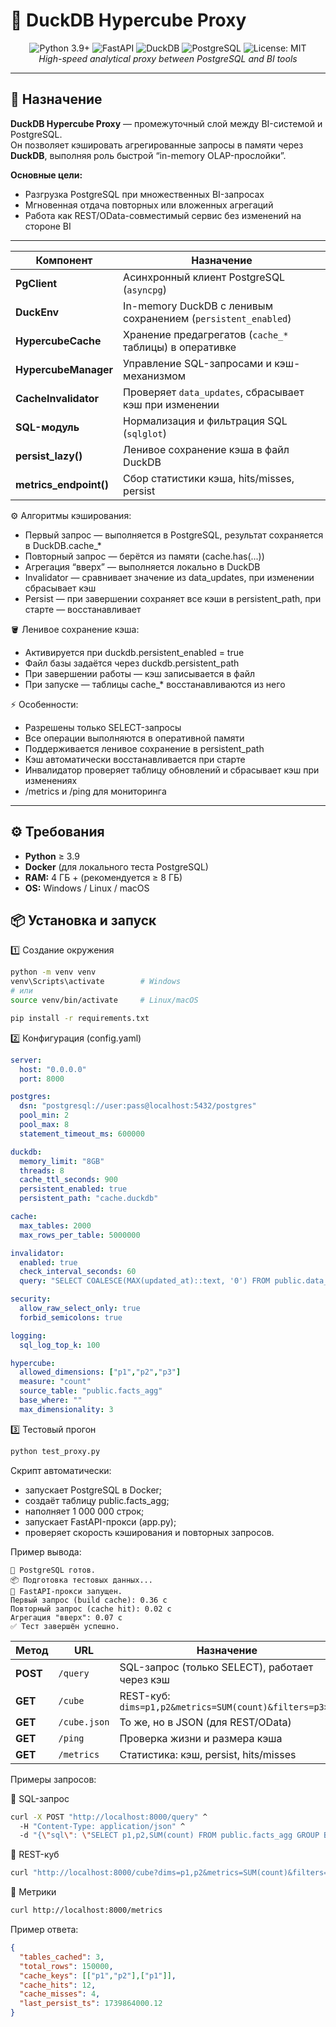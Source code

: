 # 🦆 DuckDB Hypercube Proxy

<p align="center">
  <img src="https://img.shields.io/badge/Python-3.9%2B-blue.svg?logo=python" alt="Python 3.9+">
  <img src="https://img.shields.io/badge/FastAPI-🚀-green?logo=fastapi" alt="FastAPI">
  <img src="https://img.shields.io/badge/DuckDB-InMemory-orange?logo=duckdb" alt="DuckDB">
  <img src="https://img.shields.io/badge/PostgreSQL-asyncpg-blue?logo=postgresql" alt="PostgreSQL">
  <img src="https://img.shields.io/badge/License-MIT-lightgrey.svg" alt="License: MIT">
  <br/>
  <em>High-speed analytical proxy between PostgreSQL and BI tools</em>
</p>

---
## 📘 Назначение

**DuckDB Hypercube Proxy** — промежуточный слой между BI-системой и PostgreSQL.  
Он позволяет кэшировать агрегированные запросы в памяти через **DuckDB**, выполняя роль быстрой “in-memory OLAP-прослойки”.

**Основные цели:**
- Разгрузка PostgreSQL при множественных BI-запросах  
- Мгновенная отдача повторных или вложенных агрегаций  
- Работа как REST/OData-совместимый сервис без изменений на стороне BI

---
| Компонент              | Назначение                                                    |
| ---------------------- | ------------------------------------------------------------- |
| **PgClient**           | Асинхронный клиент PostgreSQL (`asyncpg`)                     |
| **DuckEnv**            | In-memory DuckDB с ленивым сохранением (`persistent_enabled`) |
| **HypercubeCache**     | Хранение предагрегатов (`cache_*` таблицы) в оперативке       |
| **HypercubeManager**   | Управление SQL-запросами и кэш-механизмом                     |
| **CacheInvalidator**   | Проверяет `data_updates`, сбрасывает кэш при изменении        |
| **SQL-модуль**         | Нормализация и фильтрация SQL (`sqlglot`)                     |
| **persist_lazy()**     | Ленивое сохранение кэша в файл DuckDB                         |
| **metrics_endpoint()** | Сбор статистики кэша, hits/misses, persist                    |

⚙️ Алгоритмы кэширования:
- Первый запрос — выполняется в PostgreSQL, результат сохраняется в DuckDB.cache_*
- Повторный запрос — берётся из памяти (cache.has(...))
- Агрегация “вверх” — выполняется локально в DuckDB
- Invalidator — сравнивает значение из data_updates, при изменении сбрасывает кэш
- Persist — при завершении сохраняет все кэши в persistent_path, при старте — восстанавливает

🪣 Ленивое сохранение кэша:
- Активируется при duckdb.persistent_enabled = true
- Файл базы задаётся через duckdb.persistent_path
- При завершении работы — кэш записывается в файл
- При запуске — таблицы cache_* восстанавливаются из него

⚡ Особенности:
- Разрешены только SELECT-запросы
- Все операции выполняются в оперативной памяти
- Поддерживается ленивое сохранение в persistent_path
- Кэш автоматически восстанавливается при старте
- Инвалидатор проверяет таблицу обновлений и сбрасывает кэш при изменениях
- /metrics и /ping для мониторинга

---
## ⚙️ Требования

- **Python** ≥ 3.9  
- **Docker** (для локального теста PostgreSQL)  
- **RAM:** 4 ГБ + (рекомендуется ≥ 8 ГБ)  
- **OS:** Windows / Linux / macOS  

## 📦 Установка и запуск
1️⃣ Создание окружения
```bash
python -m venv venv
venv\Scripts\activate        # Windows
# или
source venv/bin/activate     # Linux/macOS

pip install -r requirements.txt
```
2️⃣ Конфигурация (config.yaml)
```yaml
server:
  host: "0.0.0.0"
  port: 8000

postgres:
  dsn: "postgresql://user:pass@localhost:5432/postgres"
  pool_min: 2
  pool_max: 8
  statement_timeout_ms: 600000

duckdb:
  memory_limit: "8GB"
  threads: 8
  cache_ttl_seconds: 900
  persistent_enabled: true
  persistent_path: "cache.duckdb"

cache:
  max_tables: 2000
  max_rows_per_table: 5000000

invalidator:
  enabled: true
  check_interval_seconds: 60
  query: "SELECT COALESCE(MAX(updated_at)::text, '0') FROM public.data_updates"

security:
  allow_raw_select_only: true
  forbid_semicolons: true

logging:
  sql_log_top_k: 100

hypercube:
  allowed_dimensions: ["p1","p2","p3"]
  measure: "count"
  source_table: "public.facts_agg"
  base_where: ""
  max_dimensionality: 3
```
3️⃣ Тестовый прогон
```bash
python test_proxy.py
```
Скрипт автоматически:
- запускает PostgreSQL в Docker;
- создаёт таблицу public.facts_agg;
- наполняет 1 000 000 строк;
- запускает FastAPI-прокси (app.py);
- проверяет скорость кэширования и повторных запросов.

Пример вывода:
```log
🐘 PostgreSQL готов.
📦 Подготовка тестовых данных...
🚀 FastAPI-прокси запущен.
Первый запрос (build cache): 0.36 с
Повторный запрос (cache hit): 0.02 с
Агрегация "вверх": 0.07 с
✅ Тест завершён успешно.
```
| Метод    | URL          | Назначение                                             | Формат             |
| -------- | ------------ | ------------------------------------------------------ | ------------------ |
| **POST** | `/query`     | SQL-запрос (только SELECT), работает через кэш         | `text/csv`         |
| **GET**  | `/cube`      | REST-куб: `dims=p1,p2&metrics=SUM(count)&filters=p3>5` | `text/csv`         |
| **GET**  | `/cube.json` | То же, но в JSON (для REST/OData)                      | `application/json` |
| **GET**  | `/ping`      | Проверка жизни и размера кэша                          | `application/json` |
| **GET**  | `/metrics`   | Статистика: кэш, persist, hits/misses                  | `application/json` |

Примеры запросов:

🔹 SQL-запрос
```bash
curl -X POST "http://localhost:8000/query" ^
  -H "Content-Type: application/json" ^
  -d "{\"sql\": \"SELECT p1,p2,SUM(count) FROM public.facts_agg GROUP BY p1,p2\"}"
```
🔹 REST-куб
```bash
curl "http://localhost:8000/cube?dims=p1,p2&metrics=SUM(count)&filters=p3>5" -o result.csv
```
🔹 Метрики
```bash
curl http://localhost:8000/metrics
```
Пример ответа:
```json
{
  "tables_cached": 3,
  "total_rows": 150000,
  "cache_keys": [["p1","p2"],["p1"]],
  "cache_hits": 12,
  "cache_misses": 4,
  "last_persist_ts": 1739864000.12
}
```
